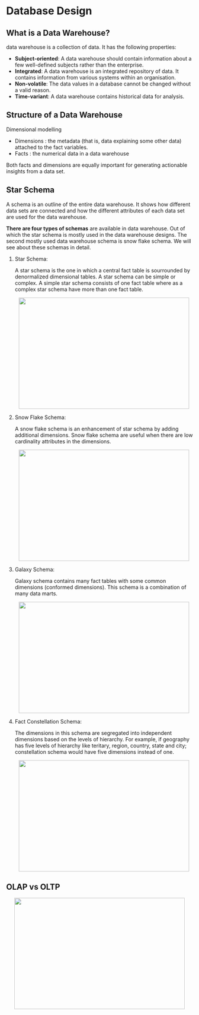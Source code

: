 # Database Design
## What is a Data Warehouse?
data warehouse is a collection of data. It has the following properties:

- **Subject-oriented**: A data warehouse should contain information about a few well-defined subjects rather than the enterprise.
- **Integrated**: A data warehouse is an integrated repository of data. It contains information from various systems within an organisation.
- **Non-volatile**: The data values in a database cannot be changed without a valid reason.
- **Time-variant**: A data warehouse contains historical data for analysis.

## Structure of a Data Warehouse

Dimensional modelling 
- Dimensions : the metadata (that is, data explaining some other data) attached to the fact variables. 
- Facts : the numerical data in a data warehouse 

Both facts and dimensions are equally important for generating actionable insights from a data set.

## Star Schema
A schema is an outline of the entire data warehouse. It shows how different data sets are connected and how the different attributes of each data set are used for the data warehouse.

**There are four types of schemas** are available in data warehouse. Out of which the star schema is mostly used in the data warehouse designs. The second mostly used data warehouse schema is snow flake schema. We will see about these schemas in detail.

1. Star Schema:

   A star schema is the one in which a central fact table is sourrounded by denormalized dimensional tables. A star schema can be simple or complex. A simple star schema consists of one fact table where as a complex star schema have more than one fact table.
   
    <p align="center">
      <img width="460" height="300" src="https://1.bp.blogspot.com/-v6KdFsvuzyM/XOlvM-gm4zI/AAAAAAAAAM8/Axqw6P-SA9EEf7z6_cwVve7pV33ePAMcgCLcBGAs/s1600/stare.jpg">
    </p>

2. Snow Flake Schema:

   A snow flake schema is an enhancement of star schema by adding additional dimensions. Snow flake schema are useful when there are low cardinality attributes in the dimensions.
   
   <p align="center">
      <img width="460" height="300" src="https://1.bp.blogspot.com/_pjSOGJIjDMo/S1w_JRMx3XI/AAAAAAAAADQ/J6cKyxJiwbM/s1600/Snowflake-schema.png">
   </p>



3. Galaxy Schema:

    Galaxy schema contains many fact tables with some common dimensions (conformed dimensions). This schema is a combination of many data marts.
    
    <p align="center">
      <img width="460" height="300" src="https://1.bp.blogspot.com/_pjSOGJIjDMo/S1w_SAaqJBI/AAAAAAAAADY/_kYiR3xwbCQ/s1600/galaxy.bmp">
    </p>




4. Fact Constellation Schema:

   The dimensions in this schema are segregated into independent dimensions based on the levels of hierarchy. For example, if geography has five levels of hierarchy like teritary, region, country, state and city; constellation schema would have five dimensions instead of one.
    <p align="center">
      <img width="460" height="300" src="https://media.geeksforgeeks.org/wp-content/uploads/factnew.jpg">
    </p>
    
## OLAP vs OLTP
<p align="center">
      <img width="460" height="300" src="Database design/assets/diff.png">
</p>
